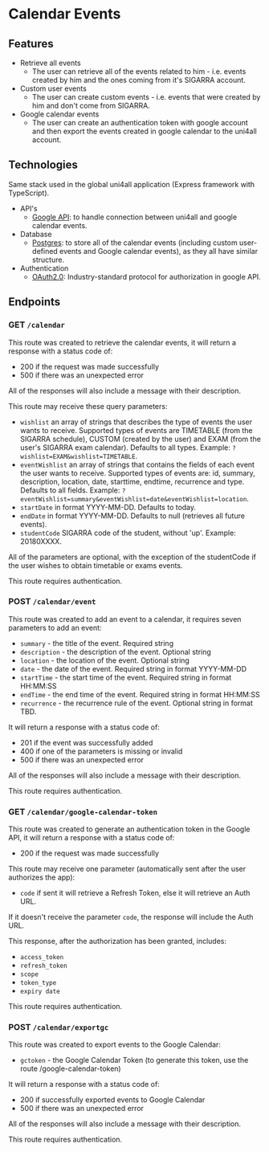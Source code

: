 # Calendar Events

## Features
- Retrieve all events
  - The user can retrieve all of the events related to him - i.e. events created by him and the ones coming from it's SIGARRA account.
- Custom user events
  -  The user can create custom events - i.e. events that were created by him and don't come from SIGARRA.
- Google calendar events
  -  The user can create an authentication token with google account and then export the events created in google calendar to the uni4all account.

## Technologies

<!--_Instructions: Tools and rationale for choosing them (programming languages, frameworks, libraries, database engines, message queues)._-->

Same stack used in the global uni4all application (Express framework with TypeScript).

- API's
    - [Google API](https://cloud.google.com/apis/docs/overview): to handle connection between uni4all and google calendar events.
- Database
    - [Postgres](https://www.postgresql.org/): to store all of the calendar events (including custom user-defined events and Google calendar events), as they all have similar structure.
- Authentication
    - [OAuth2.0](https://oauth.net/2/): Industry-standard protocol for authorization in google API.

## Endpoints

### GET `/calendar`

This route was created to retrieve the calendar events, it will return a response with a status code of:
- 200 if the request was made successfully
- 500 if there was an unexpected error

All of the responses will also include a message with their description.

This route may receive these query parameters:
- `wishlist` an array of strings that describes the type of events the user wants to receive. Supported types of events are TIMETABLE (from the SIGARRA schedule), CUSTOM (created by the user) and EXAM (from the user's SIGARRA exam calendar). Defaults to all types. Example: `?wishlist=EXAM&wishlist=TIMETABLE`.
- `eventWishlist` an array of strings that contains the fields of each event the user wants to receive. Supported types of events are: id, summary, description, location, date, starttime, endtime, recurrence and type. Defaults to all fields. Example: `?eventWishlist=summary&eventWishlist=date&eventWishlist=location`.
- `startDate` in format YYYY-MM-DD. Defaults to today.
- `endDate` in format YYYY-MM-DD. Defaults to null (retrieves all future events).
- `studentCode` SIGARRA code of the student, without 'up'. Example: 20180XXXX.

All of the parameters are optional, with the exception of the studentCode if the user wishes to obtain timetable or exams events.

This route requires authentication.

### POST `/calendar/event`

This route was created to add an event to a calendar, it requires seven parameters to add an event:
- `summary` - the title of the event. Required string
- `description` - the description of the event. Optional string
- `location` - the location of the event. Optional string
- `date` - the date of the event. Required string in format YYYY-MM-DD
- `startTime` - the start time of the event. Required string in format HH:MM:SS
- `endTime` - the end time of the event. Required string in format HH:MM:SS
- `recurrence` - the recurrence rule of the event. Optional string in format TBD.

It will return a response with a status code of:
- 201 if the event was successfully added
- 400 if one of the parameters is missing or invalid
- 500 if there was an unexpected error

All of the responses will also include a message with their description.

This route requires authentication.

### GET `/calendar/google-calendar-token`

This route was created to generate an authentication token in the Google API, it will return a response with a status code of:
- 200 if the request was made successfully

This route may receive one parameter (automatically sent after the user authorizes the app):
- `code` if sent it will retrieve a Refresh Token, else it will retrieve an Auth URL.

If it doesn't receive the parameter `code`, the response will include the Auth URL.

This response, after the authorization has been granted, includes: 
- `access_token`
- `refresh_token`
- `scope`
- `token_type`
- `expiry date`

This route requires authentication.

### POST `/calendar/exportgc`

This route was created to export events to the Google Calendar:
- `gctoken` - the Google Calendar Token (to generate this token, use the route /google-calendar-token)

It will return a response with a status code of:
- 200 if successfully exported events to Google Calendar
- 500 if there was an unexpected error

All of the responses will also include a message with their description.

This route requires authentication.
